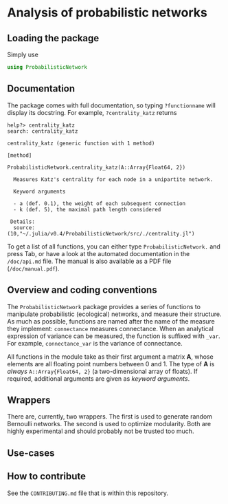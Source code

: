 # Analysis of probabilistic networks

## Loading the package

Simply use

``` julia
using ProbabilisticNetwork
```

## Documentation

The package comes with full documentation, so typing `?functionname` will
display its docstring. For example, `?centrality_katz` returns

```
help?> centrality_katz
search: centrality_katz

centrality_katz (generic function with 1 method)

[method]

ProbabilisticNetwork.centrality_katz(A::Array{Float64, 2})

  Measures Katz's centrality for each node in a unipartite network.

  Keyword arguments

  - a (def. 0.1), the weight of each subsequent connection
  - k (def. 5), the maximal path length considered

 Details:
  source: (10,"~/.julia/v0.4/ProbabilisticNetwork/src/./centrality.jl")
```

To get a list of all functions, you can either type `ProbabilisticNetwork.` and
press Tab, or have a look at the automated documentation in the `/doc/api.md`
file. The manual is also available as a PDF file (`/doc/manual.pdf`).

## Overview and coding conventions

The `ProbabilisticNetwork` package provides a series of functions to manipulate
probabilistic (ecological) networks, and measure their structure. As much as
possible, functions are named after the name of the measure they implement:
`connectance` measures connectance. When an analytical expression of variance
can be measured, the function is suffixed with `_var`. For example,
`connectance_var` is the variance of connectance.

All functions in the module take as their first argument a matrix **A**, whose
elements are all floating point numbers between 0 and 1. The type of **A** is
*always* `A::Array{Float64, 2}` (a two-dimensional array of floats). If
required, additional arguments are given as *keyword arguments*.

## Wrappers

There are, currently, two wrappers. The first is used to generate random
Bernoulli networks. The second is used to optimize modularity. Both are highly
experimental and should probably not be trusted too much.

## Use-cases

## How to contribute

See the `CONTRIBUTING.md` file that is within this repository.
